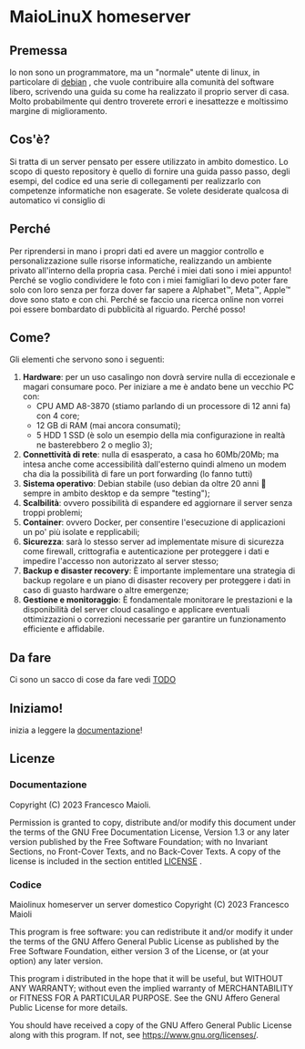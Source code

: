 # MaioLinuX homeserver

## Premessa
Io non sono un programmatore, ma un "normale" utente di linux, in particolare di [debian](http://debian.org) , che vuole contribuire alla comunità del software libero, scrivendo una guida su come ha realizzato il proprio server di casa. Molto probabilmente qui dentro troverete errori e inesattezze e moltissimo margine di miglioramento.

## Cos'è?
Si tratta di un server pensato per essere utilizzato in ambito domestico. Lo scopo di questo repository è quello di fornire una guida passo passo, degli esempi, del codice ed una serie di collegamenti per realizzarlo con competenze informatiche non esagerate.
Se volete desiderate qualcosa di automatico vi consiglio di 

## Perché
Per riprendersi in mano i propri dati ed avere un maggior controllo e personalizzazione sulle risorse informatiche, realizzando un ambiente privato all'interno della propria casa.
Perché i miei dati sono i miei appunto!
Perché se voglio condividere le foto con i miei famigliari lo devo poter fare solo con loro senza per forza dover far sapere a Alphabet:tm:, Meta:tm:, Apple:tm: dove sono stato e con chi.
Perché se faccio una ricerca online non vorrei poi essere bombardato di pubblicità al riguardo.
Perché posso!

## Come?
Gli elementi che servono sono i seguenti:
1. **Hardware**: per un uso casalingo non dovrà servire nulla di eccezionale e magari consumare poco. Per iniziare a me è andato bene un vecchio PC con:
   - CPU AMD A8-3870 (stiamo parlando di un processore di 12 anni fa) con 4 core;
   - 12 GB di RAM (mai ancora consumati);
   - 5 HDD 1 SSD (è solo un esempio della mia configurazione in realtà ne basterebbero 2 o meglio 3);
2. **Connettività di rete**: nulla di esasperato, a casa ho 60Mb/20Mb; ma intesa anche come accessibilità dall'esterno quindi almeno un modem cha dia la possibilità di fare un port forwarding (lo fanno tutti) 
3. **Sistema operativo**: Debian stabile (uso debian da oltre 20 anni :smiling_face_with_tear: sempre in ambito desktop e da sempre "testing");
4. **Scalbilità**: ovvero possibilità di espandere ed aggiornare il server senza troppi problemi;
5. **Container**: ovvero Docker, per consentire l'esecuzione di applicazioni un po' più isolate e repplicabili;
6. **Sicurezza**: sarà lo stesso server ad implementate misure di sicurezza come firewall, crittografia e autenticazione per proteggere i dati e impedire l'accesso non autorizzato al server stesso;
7. **Backup e disaster recovery**: È importante implementare una strategia di backup regolare e un piano di disaster recovery per proteggere i dati in caso di guasto hardware o altre emergenze;
8. **Gestione e monitoraggio**: È fondamentale monitorare le prestazioni e la disponibilità del server cloud casalingo e applicare eventuali ottimizzazioni o correzioni necessarie per garantire un funzionamento efficiente e affidabile.

## Da fare
Ci sono un sacco di cose da fare vedi [TODO](TODO.md)

## Iniziamo!
inizia a leggere la [documentazione](documentazione/inizio.md)!

## Licenze

### Documentazione
Copyright (C)  2023  Francesco Maioli.

Permission is granted to copy, distribute and/or modify this document under the terms of the GNU Free Documentation License, Version 1.3 or any later version published by the Free Software Foundation; with no Invariant Sections, no Front-Cover Texts, and no Back-Cover Texts.
A copy of the license is included in the section entitled [LICENSE](documentazione/LICENSE.md) .

### Codice
Maiolinux homeserver un server domestico
Copyright (C) 2023  Francesco Maioli

This program is free software: you can redistribute it and/or modify it under the terms of the GNU Affero General Public License as published by the Free Software Foundation, either version 3 of the License, or (at your option) any later version.

This program i distributed in the hope that it will be useful, but WITHOUT ANY WARRANTY; without even the implied warranty of MERCHANTABILITY or FITNESS FOR A PARTICULAR PURPOSE.  See the GNU Affero General Public License for more details.

You should have received a copy of the GNU Affero General Public License along with this program. If not, see <https://www.gnu.org/licenses/>.
